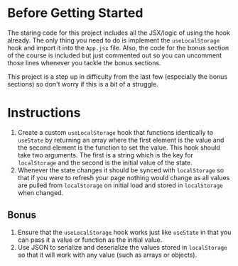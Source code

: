 # Before Getting Started

The staring code for this project includes all the JSX/logic of using the hook already. The only thing you need to do is implement the `useLocalStorage` hook and import it into the `App.jsx` file. Also, the code for the bonus section of the course is included but just commented out so you can uncomment those lines whenever you tackle the bonus sections.

This project is a step up in difficulty from the last few (especially the bonus sections) so don't worry if this is a bit of a struggle.

# Instructions

1. Create a custom `useLocalStorage` hook that functions identically to `useState` by returning an array where the first element is the value and the second element is the function to set the value. This hook should take two arguments. The first is a string which is the key for `localStorage` and the second is the initial value of the state.
2. Whenever the state changes it should be synced with `localStorage` so that if you were to refresh your page nothing would change as all values are pulled from `localStorage` on initial load and stored in `localStorage` when changed.

## Bonus

1. Ensure that the `useLocalStorage` hook works just like `useState` in that you can pass it a value or function as the initial value.
2. Use JSON to serialize and deserialize the values stored in `localStorage` so that it will work with any value (such as arrays or objects).